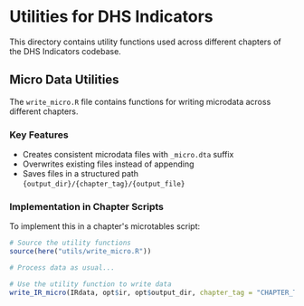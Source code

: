 # Utilities for DHS Indicators

This directory contains utility functions used across different chapters of the DHS Indicators codebase.

## Micro Data Utilities

The `write_micro.R` file contains functions for writing microdata across different chapters.

### Key Features

- Creates consistent microdata files with `_micro.dta` suffix
- Overwrites existing files instead of appending
- Saves files in a structured path `{output_dir}/{chapter_tag}/{output_file}`

### Implementation in Chapter Scripts

To implement this in a chapter's microtables script:

```r
# Source the utility functions
source(here("utils/write_micro.R"))

# Process data as usual...

# Use the utility function to write data
write_IR_micro(IRdata, opt$ir, opt$output_dir, chapter_tag = "CHAPTER_TAG")
```